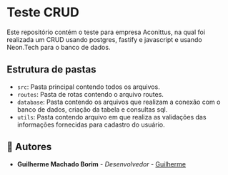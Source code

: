 # Teste CRUD

Este repositório contém o teste para empresa Aconittus, na qual foi realizada um CRUD usando postgres, fastify e javascript e usando Neon.Tech para o banco de dados.

## Estrutura de pastas

- `src`: Pasta principal contendo todos os arquivos.
- `routes`: Pasta de rotas contendo o arquivo routes.
- `database`: Pasta contendo os arquivos que realizam a conexão com o banco de dados, criação da tabela e consultas sql.
- `utils`: Pasta contendo arquivo em que realiza as validações das informações fornecidas para cadastro do usuário.

## 👷 Autores

* **Guilherme Machado Borim** - *Desenvolvedor* - [Guilherme](https://github.com/guilhermeborim)
